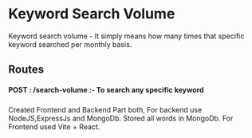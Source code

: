 
# Keyword Search Volume

Keyword search volume - It simply means how many times that specific keyword searched per monthly basis.

## Routes
#### POST : /search-volume  :- To search any specific keyword

### 
Created Frontend and Backend Part both, For backend use NodeJS,ExpressJs and MongoDb. Stored all words in MongoDb. 
For Frontend used Vite + React.

